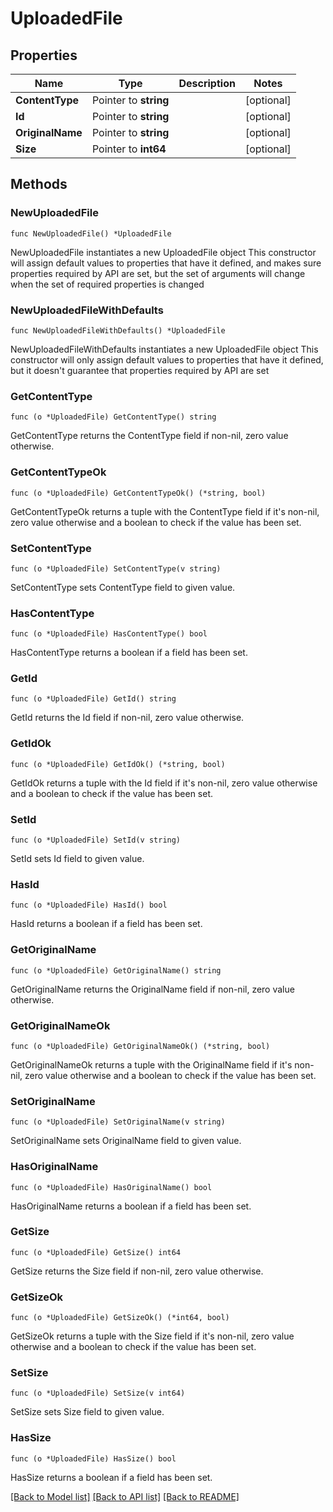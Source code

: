 # UploadedFile

## Properties

Name | Type | Description | Notes
------------ | ------------- | ------------- | -------------
**ContentType** | Pointer to **string** |  | [optional] 
**Id** | Pointer to **string** |  | [optional] 
**OriginalName** | Pointer to **string** |  | [optional] 
**Size** | Pointer to **int64** |  | [optional] 

## Methods

### NewUploadedFile

`func NewUploadedFile() *UploadedFile`

NewUploadedFile instantiates a new UploadedFile object
This constructor will assign default values to properties that have it defined,
and makes sure properties required by API are set, but the set of arguments
will change when the set of required properties is changed

### NewUploadedFileWithDefaults

`func NewUploadedFileWithDefaults() *UploadedFile`

NewUploadedFileWithDefaults instantiates a new UploadedFile object
This constructor will only assign default values to properties that have it defined,
but it doesn't guarantee that properties required by API are set

### GetContentType

`func (o *UploadedFile) GetContentType() string`

GetContentType returns the ContentType field if non-nil, zero value otherwise.

### GetContentTypeOk

`func (o *UploadedFile) GetContentTypeOk() (*string, bool)`

GetContentTypeOk returns a tuple with the ContentType field if it's non-nil, zero value otherwise
and a boolean to check if the value has been set.

### SetContentType

`func (o *UploadedFile) SetContentType(v string)`

SetContentType sets ContentType field to given value.

### HasContentType

`func (o *UploadedFile) HasContentType() bool`

HasContentType returns a boolean if a field has been set.

### GetId

`func (o *UploadedFile) GetId() string`

GetId returns the Id field if non-nil, zero value otherwise.

### GetIdOk

`func (o *UploadedFile) GetIdOk() (*string, bool)`

GetIdOk returns a tuple with the Id field if it's non-nil, zero value otherwise
and a boolean to check if the value has been set.

### SetId

`func (o *UploadedFile) SetId(v string)`

SetId sets Id field to given value.

### HasId

`func (o *UploadedFile) HasId() bool`

HasId returns a boolean if a field has been set.

### GetOriginalName

`func (o *UploadedFile) GetOriginalName() string`

GetOriginalName returns the OriginalName field if non-nil, zero value otherwise.

### GetOriginalNameOk

`func (o *UploadedFile) GetOriginalNameOk() (*string, bool)`

GetOriginalNameOk returns a tuple with the OriginalName field if it's non-nil, zero value otherwise
and a boolean to check if the value has been set.

### SetOriginalName

`func (o *UploadedFile) SetOriginalName(v string)`

SetOriginalName sets OriginalName field to given value.

### HasOriginalName

`func (o *UploadedFile) HasOriginalName() bool`

HasOriginalName returns a boolean if a field has been set.

### GetSize

`func (o *UploadedFile) GetSize() int64`

GetSize returns the Size field if non-nil, zero value otherwise.

### GetSizeOk

`func (o *UploadedFile) GetSizeOk() (*int64, bool)`

GetSizeOk returns a tuple with the Size field if it's non-nil, zero value otherwise
and a boolean to check if the value has been set.

### SetSize

`func (o *UploadedFile) SetSize(v int64)`

SetSize sets Size field to given value.

### HasSize

`func (o *UploadedFile) HasSize() bool`

HasSize returns a boolean if a field has been set.


[[Back to Model list]](../README.md#documentation-for-models) [[Back to API list]](../README.md#documentation-for-api-endpoints) [[Back to README]](../README.md)


